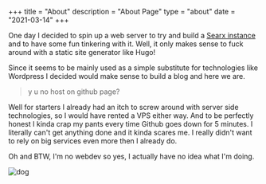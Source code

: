 +++
title = "About"
description = "About Page"
type = "about"
date = "2021-03-14"
+++

One day I decided to spin up a web server to try and build a [Searx instance](https://searx.niceadsl.xyz/) and to have some fun tinkering with it. Well, it only makes sense to fuck around with a static site generator like Hugo!

Since it seems to be mainly used as a simple substitute for technologies like Wordpress I decided would make sense to build a blog and here we are.

> y u no host on github page?

Well for starters I already had an itch to screw around with server side technologies, so I would have rented a VPS either way.
And to be perfectly honest I kinda crap my pants every time Github goes down for 5 minutes. I literally can't get anything done and it kinda scares me. I really didn't want to rely on big services even more then I already do.

Oh and BTW, I'm no webdev so yes, I actually have no idea what I'm doing.

![dog](../../images/dog.png)

